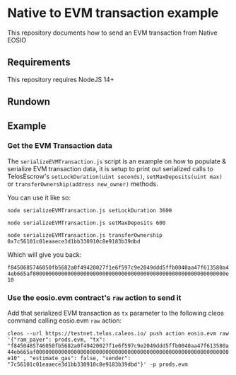 # Native to EVM transaction example

This repository documents how to send an EVM transaction from Native EOSIO 


## Requirements

This repository requires NodeJS 14+

## Rundown

## Example

### Get the EVM Transaction data

The `serializeEVMTransaction.js` script is an example on how to populate & serialize EVM transaction data, it is setup to print out serialized calls to TelosEscrow's `setLockDuration(uint seconds)`, `setMaxDeposits(uint max)` or `transferOwnership(address new_owner)` methods.

You can use it like so:

`node serializeEVMTransaction.js setLockDuration 3600`

`node serializeEVMTransaction.js setMaxDeposits 600`

`node serializeEVMTransaction.js transferOwnership 0x7c56101c01eaaece3d1bb330910c8e9183b39dbd`

Which will give you back:

`f8450685746050fb5682a0f49420027f1e6f597c9e2049ddd5ffb0040aa47f613580a44eb665af0000000000000000000000000000000000000000000000000000000000000e10`

### Use the eosio.evm contract's `raw` action to send it

Add that serialized EVM transaction as `tx` parameter to the following cleos command calling eosio.evm `raw` action:

`cleos --url https://testnet.telos.caleos.io/ push action eosio.evm raw '{"ram_payer": prods.evm, "tx": "f8450485746050fb5682a0f49420027f1e6f597c9e2049ddd5ffb0040aa47f613580a44eb665af0000000000000000000000000000000000000000000000000000000000000e10" , "estimate_gas": false, "sender": "7c56101c01eaaece3d1bb330910c8e9183b39dbd"}' -p prods.evm`

